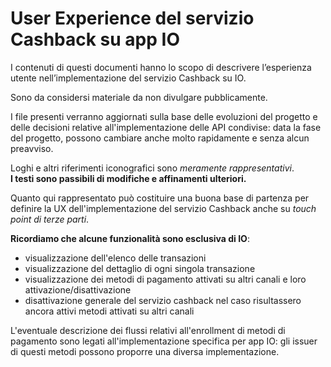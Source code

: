 # User Experience del servizio Cashback su app IO

I contenuti di questi documenti hanno lo scopo di descrivere l’esperienza utente nell’implementazione del servizio Cashback su IO.  

Sono da considersi materiale da non divulgare pubblicamente.

I file presenti verranno aggiornati sulla base delle evoluzioni del progetto e delle decisioni relative all'implementazione delle API condivise: data la fase del progetto, possono cambiare anche molto rapidamente e senza alcun preavviso.

Loghi e altri riferimenti iconografici sono *meramente rappresentativi*.  
**I testi sono passibili di modifiche e affinamenti ulteriori.**

Quanto qui rappresentato può costituire una buona base di partenza per definire la UX dell'implementazione del servizio Cashback anche su *touch point di terze parti*.

**Ricordiamo che alcune funzionalità sono esclusiva di IO**:
- visualizzazione dell'elenco delle transazioni
- visualizzazione del dettaglio di ogni singola transazione
- visualizzazione dei metodi di pagamento attivati su altri canali e loro attivazione/disattivazione
- disattivazione generale del servizio cashback nel caso risultassero ancora attivi metodi attivati su altri canali

L'eventuale descrizione dei flussi relativi all'enrollment di metodi di pagamento sono legati all'implementazione specifica per app IO: gli issuer di questi metodi possono proporre una diversa implementazione.
